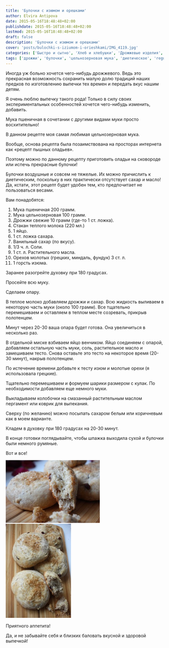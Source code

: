 ```yaml
---
title: 'Булочки с изюмом и орешками'
author: Elvira Antipova
date: 2015-05-16T18:48:48+02:00
publishdate: 2015-05-16T18:48:48+02:00
lastmod: 2015-05-16T18:48:48+02:00
draft: false
description: 'Булочки с изюмом и орешками'
cover: 'posts/bulochki-s-iziumom-i-orieshkami/IMG_4119.jpg'
categories: ['Быстро и сытно', 'Хлеб и хлебушки', 'Дрожжевые изделия', 'Basic posts']
tags: ['дрожжи', 'булочки', 'цельнозерновая мука', 'диетическое', 'regular']
---
```



Иногда уж больно хочется чего-нибудь дрожжевого. Ведь это прекрасная возможность сохранить малую долю традиций наших предков по изготовлению выпечки тех времен и передать вкус нашим детям.
 
Я очень люблю выпечку такого рода! Только в силу своих экспериментальных особенностей хочется чего-нибудь изменить, добавить.
 
Мука пшеничная в сочетании с другими видами муки просто восхитительно!
 
В данном рецепте моя самая любимая цельнозерновая мука.
 
Вообще, основа рецепта была позаимствована на просторах интернета как «рецепт пышных оладьев».
 
Поэтому можно по данному рецепту приготовить оладьи на сковороде или испечь прекрасные булочки!
 
Булочки воздушные и совсем не тяжелые. Их можно причислить к диетическим, поскольку в них практически отсутствует сахар и масло! Да, кстати, этот рецепт будет удобен тем, кто предпочитает не пользоваться весами.
 
Вам понадобятся:
 
1. Мука пшеничная 200 грамм.
1. Мука цельнозерновая 100 грамм.
1. Дрожжи свежие 10 грамм (где-то 1 ст. ложка).
1. Стакан теплого молока (220 мл.)
1. 1 яйцо.
1. 1 ст. ложка сахара.
1. Ванильный сахар (по вкусу).
1. 1/3 ч. л. Соли.
1. 1 ст. л. Растительного масла.
1. Орехов молотых (грецких, миндаль, фундук) 3 ст. л.
1. 1 горсть изюма.

 
Заранее разогрейте духовку при 180 градусах.
 
Просейте всю муку.
 
Сделаем опару.
 
В теплое молоко добавляем дрожжи и сахар. Всю жидкость выливаем в некоторую часть муки (около 100 грамм). Все тщательно перемешиваем и оставляем в теплом месте созревать, прикрыв полотенцем.
 
Минут через 20-30 ваша опара будет готова. Она увеличиться в несколько раз.
 
В отдельной миске взбиваем яйцо венчиком. Яйцо соединяем с опарой, добавляем остальную часть муки, соль, растительное масло и замешиваем тесто. Снова оставьте это тесто на некоторое время (20-30 минут), накрыв полотенцем.
 
По истечение времени добавьте к тесту изюм и молотые орехи (я использовала грецкие).
 
Тщательно перемешиваем и формуем шарики размером с кулак. По необходимости добавляем еще немного муки.
 
Выкладываем колобочки на смазанный растительным маслом пергамент или коврик для выпекания.
 
Сверху (по желанию) можно посыпать сахаром белым или коричневым как в моем варианте.
 
Кладем в духовку при 180 градусах на 20-30 минут.
 
В конце готовки поглядывайте, чтобы шпажка выходила сухой и булочки были немного румяные.
 
Вот и все!
 
[![IMG_4131](IMG_4131-300x200.jpg)](IMG_4131.jpg) [![IMG_4123](IMG_4123-208x300.jpg)](IMG_4123.jpg)
 
Приятного аппетита!
 
Да, и не забывайте себя и близких баловать вкусной и здоровой выпечкой!

